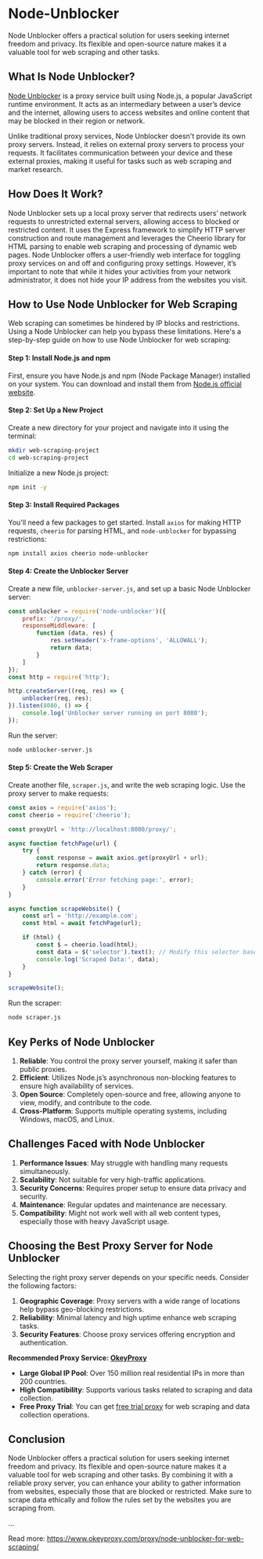 # Node-Unblocker
Node Unblocker offers a practical solution for users seeking internet freedom and privacy. Its flexible and open-source nature makes it a valuable tool for web scraping and other tasks. 

## What Is Node Unblocker?

[Node Unblocker](https://www.okeyproxy.com/proxy/node-unblocker-for-web-scraping/) is a proxy service built using Node.js, a popular JavaScript runtime environment. It acts as an intermediary between a user’s device and the internet, allowing users to access websites and online content that may be blocked in their region or network.

Unlike traditional proxy services, Node Unblocker doesn't provide its own proxy servers. Instead, it relies on external proxy servers to process your requests. It facilitates communication between your device and these external proxies, making it useful for tasks such as web scraping and market research.

## How Does It Work?

Node Unblocker sets up a local proxy server that redirects users’ network requests to unrestricted external servers, allowing access to blocked or restricted content. It uses the Express framework to simplify HTTP server construction and route management and leverages the Cheerio library for HTML parsing to enable web scraping and processing of dynamic web pages. Node Unblocker offers a user-friendly web interface for toggling proxy services on and off and configuring proxy settings. However, it’s important to note that while it hides your activities from your network administrator, it does not hide your IP address from the websites you visit.

## How to Use Node Unblocker for Web Scraping

Web scraping can sometimes be hindered by IP blocks and restrictions. Using a Node Unblocker can help you bypass these limitations. Here's a step-by-step guide on how to use Node Unblocker for web scraping:

#### Step 1: Install Node.js and npm
First, ensure you have Node.js and npm (Node Package Manager) installed on your system. You can download and install them from [Node.js official website](https://nodejs.org/).

#### Step 2: Set Up a New Project
Create a new directory for your project and navigate into it using the terminal:

```bash
mkdir web-scraping-project
cd web-scraping-project
```

Initialize a new Node.js project:

```bash
npm init -y
```

#### Step 3: Install Required Packages
You'll need a few packages to get started. Install `axios` for making HTTP requests, `cheerio` for parsing HTML, and `node-unblocker` for bypassing restrictions:

```bash
npm install axios cheerio node-unblocker
```

#### Step 4: Create the Unblocker Server
Create a new file, `unblocker-server.js`, and set up a basic Node Unblocker server:

```javascript
const unblocker = require('node-unblocker')({
    prefix: '/proxy/',
    responseMiddleware: [
        function (data, res) {
            res.setHeader('x-frame-options', 'ALLOWALL');
            return data;
        }
    ]
});
const http = require('http');

http.createServer((req, res) => {
    unblocker(req, res);
}).listen(8080, () => {
    console.log('Unblocker server running on port 8080');
});
```

Run the server:

```bash
node unblocker-server.js
```

#### Step 5: Create the Web Scraper
Create another file, `scraper.js`, and write the web scraping logic. Use the proxy server to make requests:

```javascript
const axios = require('axios');
const cheerio = require('cheerio');

const proxyUrl = 'http://localhost:8080/proxy/';

async function fetchPage(url) {
    try {
        const response = await axios.get(proxyUrl + url);
        return response.data;
    } catch (error) {
        console.error('Error fetching page:', error);
    }
}

async function scrapeWebsite() {
    const url = 'http://example.com';
    const html = await fetchPage(url);

    if (html) {
        const $ = cheerio.load(html);
        const data = $('selector').text(); // Modify this selector based on your target website
        console.log('Scraped Data:', data);
    }
}

scrapeWebsite();
```

Run the scraper:

```bash
node scraper.js
```

## Key Perks of Node Unblocker

1. **Reliable**: You control the proxy server yourself, making it safer than public proxies.
2. **Efficient**: Utilizes Node.js’s asynchronous non-blocking features to ensure high availability of services.
3. **Open Source**: Completely open-source and free, allowing anyone to view, modify, and contribute to the code.
4. **Cross-Platform**: Supports multiple operating systems, including Windows, macOS, and Linux.

## Challenges Faced with Node Unblocker

1. **Performance Issues**: May struggle with handling many requests simultaneously.
2. **Scalability**: Not suitable for very high-traffic applications.
3. **Security Concerns**: Requires proper setup to ensure data privacy and security.
4. **Maintenance**: Regular updates and maintenance are necessary.
5. **Compatibility**: Might not work well with all web content types, especially those with heavy JavaScript usage.

## Choosing the Best Proxy Server for Node Unblocker

Selecting the right proxy server depends on your specific needs. Consider the following factors:

1. **Geographic Coverage**: Proxy servers with a wide range of locations help bypass geo-blocking restrictions.
2. **Reliability**: Minimal latency and high uptime enhance web scraping tasks.
3. **Security Features**: Choose proxy services offering encryption and authentication.

**Recommended Proxy Service: [OkeyProxy](https://www.okeyproxy.com/)**

- **Large Global IP Pool**: Over 150 million real residential IPs in more than 200 countries.
- **High Compatibility**: Supports various tasks related to scraping and data collection.
- **Free Proxy Trial**: You can get [free trial proxy](https://www.okeyproxy.com/proxy/) for web scraping and data collection operations.

## Conclusion

Node Unblocker offers a practical solution for users seeking internet freedom and privacy. Its flexible and open-source nature makes it a valuable tool for web scraping and other tasks. By combining it with a reliable proxy server, you can enhance your ability to gather information from websites, especially those that are blocked or restricted. Make sure to scrape data ethically and follow the rules set by the websites you are scraping from.

...

Read more: https://www.okeyproxy.com/proxy/node-unblocker-for-web-scraping/
